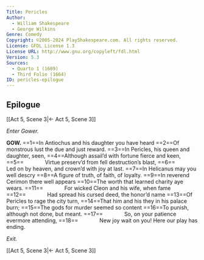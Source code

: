 ```yaml
---
Title: Pericles
Author: 
  - William Shakespeare
  - George Wilkins
Genre: Comedy
Copyright: ©2005-2024 PlayShakespeare.com. All rights reserved.
License: GFDL License 1.3
License URL: http://www.gnu.org/copyleft/fdl.html
Version: 5.3
Sources:
  - Quarto 1 (1609)
  - Third Folio (1664)
ID: pericles-epilogue
---
```


## Epilogue
[[Act 5, Scene 3|← Act 5, Scene 3]]


*Enter Gower.*

**GOW.**
==1==In Antiochus and his daughter you have heard
==2==Of monstrous lust the due and just reward.
==3==In Pericles, his queen and daughter, seen,
==4==Although assail’d with fortune fierce and keen,
==5==    Virtue preserv’d from fell destruction’s blast,
==6==    Led on by heaven, and crown’d with joy at last.
==7==In Helicanus may you well descry
==8==A figure of truth, of faith, of loyalty.
==9==In reverend Cerimon there well appears
==10==The worth that learned charity aye wears.
==11==    For wicked Cleon and his wife, when fame
==12==    Had spread his cursed deed, the honor’d name
==13==Of Pericles to rage the city turn,
==14==That him and his they in his palace burn;
==15==The gods for murder seemed so content
==16==To punish, although not done, but meant.
==17==    So, on your patience evermore attending,
==18==    New joy wait on you! Here our play has ending.


*Exit.*

[[Act 5, Scene 3|← Act 5, Scene 3]]
